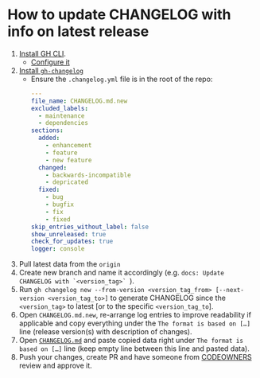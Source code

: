 # How to update CHANGELOG with info on latest release

1. [Install GH CLI](https://github.com/cli/cli?tab=readme-ov-file#installation).
   * [Configure it](https://cli.github.com/manual/#configuration)
1. [Install `gh-changelog`](https://github.com/chelnak/gh-changelog?tab=readme-ov-file#installation-and-usage)
   * Ensure the `.changelog.yml` file is in the root of the repo:
     ```yaml
     ---
     file_name: CHANGELOG.md.new
     excluded_labels:
       - maintenance
       - dependencies
     sections:
       added:
         - enhancement
         - feature
         - new feature
       changed:
         - backwards-incompatible
         - depricated
       fixed:
         - bug
         - bugfix
         - fix
         - fixed
     skip_entries_without_label: false
     show_unreleased: true
     check_for_updates: true
     logger: console
     ```
1. Pull latest data from the `origin`
1. Create new branch and name it accordingly (e.g. ``docs: Update CHANGELOG with `<version_tag>` ``).
1. Run `gh changelog new --from-version <version_tag_from> [--next-version <version_tag_to>]` to generate CHANGELOG since the `<version_tag>` to latest [or to the specific `<version_tag_to`].
1. Open `CHANGELOG.md.new`, re-arrange log entries to improve readability if applicable and copy everything under the `The format is based on […]` line (release version(s) with description of changes).
1. Open [`CHANGELOG.md`](CHANGELOG.md) and paste copied data right under `The format is based on […]` line (keep empty line between this line and pasted data).
1. Push your changes, create PR and have someone from [CODEOWNERS](.github/CODEOWNERS) review and approve it.
